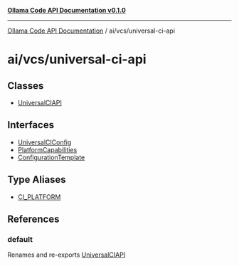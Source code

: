 [**Ollama Code API Documentation v0.1.0**](../../../README.md)

***

[Ollama Code API Documentation](../../../modules.md) / ai/vcs/universal-ci-api

# ai/vcs/universal-ci-api

## Classes

- [UniversalCIAPI](classes/UniversalCIAPI.md)

## Interfaces

- [UniversalCIConfig](interfaces/UniversalCIConfig.md)
- [PlatformCapabilities](interfaces/PlatformCapabilities.md)
- [ConfigurationTemplate](interfaces/ConfigurationTemplate.md)

## Type Aliases

- [CI\_PLATFORM](type-aliases/CI_PLATFORM.md)

## References

### default

Renames and re-exports [UniversalCIAPI](classes/UniversalCIAPI.md)

